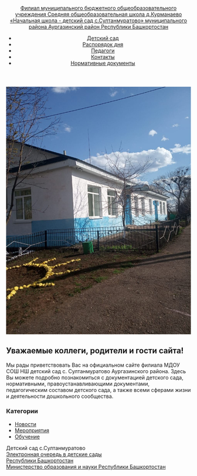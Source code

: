 <!DOCTYPE html>
<html lang="ru-RU">
<head>
  <meta charset="utf-8">
  <meta name="viewport" content="width=device-width, initial-scale=1">
  <title>Детский сад с Султанмуратово</title>
  <link rel="stylesheet" type="text/css" href="https://fonts.googleapis.com/css?family=Open+Sans:400,400italic,600,600italic,700,700italic|Playfair+Display:400,700&subset=latin,cyrillic">
  <link rel="stylesheet" type="text/css" href="https://cdnjs.cloudflare.com/ajax/libs/font-awesome/4.4.0/css/font-awesome.css">
  <link rel="stylesheet" type="text/css" href="style.css">
  <script src="https://cdnjs.cloudflare.com/ajax/libs/jquery/2.2.2/jquery.min.js"></script>
  <script src="https://cdnjs.cloudflare.com/ajax/libs/prefixfree/1.0.7/prefixfree.min.js"></script>  
</head>
<body>
<header>
    <nav class="container">
      <a class="logo" href="">
        Филиал муниципального бюджетного общеобразовательного учреждения Средняя общеобразовательная школа д.Курманаево «Начальная школа - детский сад с.Султанмуратово» муниципального района Аургазинский район Республики Башкортостан
      </a>
      <div class="nav-toggle"><span></span></div>
      <ul id="menu">
        <li><a href="./index.html">Детский сад</a></li>
        <li><a href="./time.html">Распорядок дня</a></li>
        <li><a href="./teacher.html">Педагоги</a></li>
		<li><a href="./address.html">Контакты</a></li>
        <li><a href="./doc.html">Нормативные документы</a></li>        
      </ul>
    </nav>
  </header>
  <div class="container">
  <div class="posts-list">
    <article id="post-1" class="post">
      <div class="post-image"><a href=""><img src="./DS.jpg"></a></div>
      <div class="post-content">
        <h1 class="post-title">Уважаемые коллеги, родители и гости сайта!</h1>
        <p>Мы рады приветствовать Вас на официальном  сайте филиала МДОУ СОШ НШ детский сад с. Султанмуратово Аургазинского района.
           Здесь Вы можете подробно познакомиться с документацией детского сада, нормативными, правоустанавливающими документами, педагогическим составом детского сада, а также всеми сферами жизни и деятельности дошкольного сообщества.
		   </p>
        </div>      
    </article>   	
  </div> <!-- конец div class="posts-list"-->
  <aside>
  <div class="widget">
    <h3 class="widget-title">Категории</h3>
    <ul class="widget-category-list">
      <li><a href="./news.html">Новости</a></li>
      <li><a href="./events.html">Мероприятия</a></li>
      <li><a href="./study.html">Обучение</a></li>
    </ul>
  </div>  
</aside>
</div> <!-- конец div class="container"-->
<footer>
  <div class="container">
    <div class="footer-col"><span>Детский сад с.Султанмуратово</span></div>
    <div class="footer-col">
	<span>
    <a href="https://edu-rb.ru" target="_blank">Электронная очередь в детские сады<br>Республики Башкортостан</a>
	</span>
	</div>
	<div class="footer-col">
	<span>
    <a href="https://education.bashkortostan.ru" target="_blank">Министерство образования и науки Республики Башкортостан</a>
	</span>
	</div>
  </div>
</footer>
</body>
<script>
$('.nav-toggle').on('click', function(){
  $('#menu').toggleClass('active');
});
</script>
</html>

